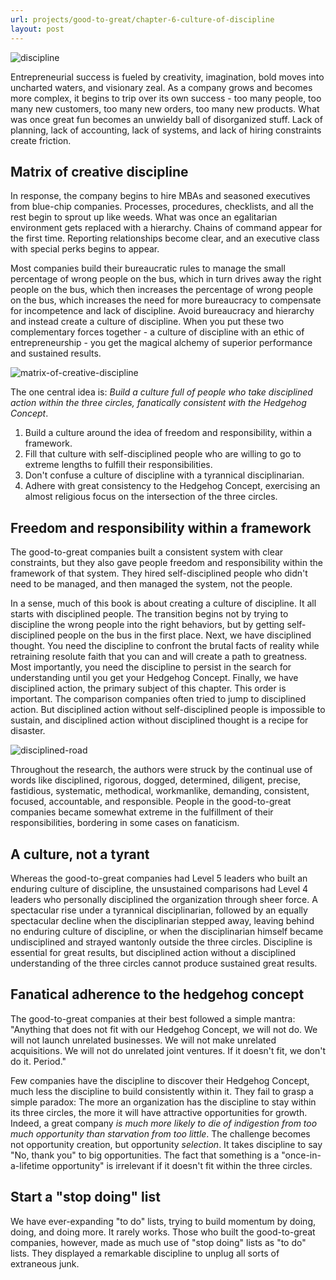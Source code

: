```yaml
---
url: projects/good-to-great/chapter-6-culture-of-discipline
layout: post
---
```


![discipline][discipline]

Entrepreneurial success is fueled by creativity, imagination, bold moves into uncharted waters, and visionary zeal. As a company grows and becomes more complex, it begins to trip over its own success - too many people, too many new customers, too many new orders, too many new products. What was once great fun becomes an unwieldy ball of disorganized stuff. Lack of planning, lack of accounting, lack of systems, and lack of hiring constraints create friction.

<toc>

## Matrix of creative discipline

In response, the company begins to hire MBAs and seasoned executives from blue-chip companies. Processes, procedures, checklists, and all the rest begin to sprout up like weeds. What was once an egalitarian environment gets replaced with a hierarchy. Chains of command appear for the first time. Reporting relationships become clear, and an executive class with special perks begins to appear.

Most companies build their bureaucratic rules to manage the small percentage of wrong people on the bus, which in turn drives away the right people on the bus, which then increases the percentage of wrong people on the bus, which increases the need for more bureaucracy to compensate for incompetence and lack of discipline. Avoid bureaucracy and hierarchy and instead create a culture of discipline. When you put these two complementary forces together - a culture of discipline with an ethic of entrepreneurship - you get the magical alchemy of superior performance and sustained results.

![matrix-of-creative-discipline][matrix-of-creative-discipline]

The one central idea is: _Build a culture full of people who take disciplined action within the three circles, fanatically consistent with the Hedgehog Concept_.

1. Build a culture around the idea of freedom and responsibility, within a framework.
1. Fill that culture with self-disciplined people who are willing to go to extreme lengths to fulfill their responsibilities.
1. Don't confuse a culture of discipline with a tyrannical disciplinarian.
1. Adhere with great consistency to the Hedgehog Concept, exercising an almost religious focus on the intersection of the three circles.

## Freedom and responsibility within a framework

The good-to-great companies built a consistent system with clear constraints, but they also gave people freedom and responsibility within the framework of that system. They hired self-disciplined people who didn't need to be managed, and then managed the system, not the people.

In a sense, much of this book is about creating a culture of discipline. It all starts with disciplined people. The transition begins not by trying to discipline the wrong people into the right behaviors, but by getting self-disciplined people on the bus in the first place. Next, we have disciplined thought. You need the discipline to confront the brutal facts of reality while retraining resolute faith that you can and will create a path to greatness. Most importantly, you need the discipline to persist in the search for understanding until you get your Hedgehog Concept. Finally, we have disciplined action, the primary subject of this chapter. This order is important. The comparison companies often tried to jump to disciplined action. But disciplined action without self-disciplined people is impossible to sustain, and disciplined action without disciplined thought is a recipe for disaster.

![disciplined-road][disciplined-road]

Throughout the research, the authors were struck by the continual use of words like disciplined, rigorous, dogged, determined, diligent, precise, fastidious, systematic, methodical, workmanlike, demanding, consistent, focused, accountable, and responsible. People in the good-to-great companies became somewhat extreme in the fulfillment of their responsibilities, bordering in some cases on fanaticism.

## A culture, not a tyrant

Whereas the good-to-great companies had Level 5 leaders who built an enduring culture of discipline, the unsustained comparisons had Level 4 leaders who personally disciplined the organization through sheer force. A spectacular rise under a tyrannical disciplinarian, followed by an equally spectacular decline when the disciplinarian stepped away, leaving behind no enduring culture of discipline, or when the disciplinarian himself became undisciplined and strayed wantonly outside the three circles. Discipline is essential for great results, but disciplined action without a disciplined understanding of the three circles cannot produce sustained great results.

## Fanatical adherence to the hedgehog concept

The good-to-great companies at their best followed a simple mantra: "Anything that does not fit with our Hedgehog Concept, we will not do. We will not launch unrelated businesses. We will not make unrelated acquisitions. We will not do unrelated joint ventures. If it doesn't fit, we don't do it. Period."

Few companies have the discipline to discover their Hedgehog Concept, much less the discipline to build consistently within it. They fail to grasp a simple paradox: The more an organization has the discipline to stay within its three circles, the more it will have attractive opportunities for growth. Indeed, a great company _is much more likely to die of indigestion from too much opportunity than starvation from too little_. The challenge becomes not opportunity creation, but opportunity _selection_. It takes discipline to say "No, thank you" to big opportunities. The fact that something is a "once-in-a-lifetime opportunity" is irrelevant if it doesn't fit within the three circles.

## Start a "stop doing" list

We have ever-expanding "to do" lists, trying to build momentum by doing, doing, and doing more. It rarely works. Those who built the good-to-great companies, however, made as much use of "stop doing" lists as "to do" lists. They displayed a remarkable discipline to unplug all sorts of extraneous junk.

<!-- MARKDOWN LINKS & IMAGES -->

[discipline]: /assets/images/projects/good-to-great/chapter-6-culture-of-discipline/discipline.jpg
[matrix-of-creative-discipline]: /assets/images/projects/good-to-great/chapter-6-culture-of-discipline/matrix-of-creative-discipline.png
[disciplined-road]: /assets/images/projects/good-to-great/chapter-6-culture-of-discipline/disciplined-road.png
